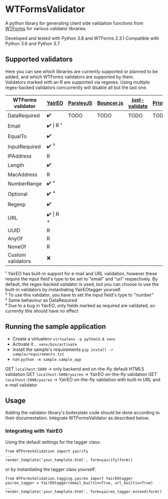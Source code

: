 # WTFormsValidator
A python library for generating client side validation functions from [WTForms](https://wtforms.readthedocs.io/) for various validator libraries.

Developed and tested with Python 3.8 and WTForms 2.3.1
Compatible with Python 3.6 and Python 3.7

## Supported validators

Here you can see which libraries are currently supported or planned to be added, and which WTForms validators are supported by them.  
Validators marked with an R are supported via regexes. Using multiple regex-backed validators concurrently will disable all but the last one.

| WTForms validator | [YairEO](https://github.com/yairEO/validator) | [ParsleyJS](https://parsleyjs.org/doc/examples.html)  | [Bouncer.js](https://github.com/cferdinandi/bouncer) | [just-validate](https://github.com/horprogs/Just-validate) | [Pristine](https://github.com/sha256/Pristine) | [jQuery validation](https://github.com/jquery-validation/jquery-validation) |
|-------------------|--------|-----------|------------|---------------|----------|-------------------|
| DataRequired      |  ✔️    |  TODO         | TODO           |         TODO      | TODO         | TODO                  |
| Email             | ✔️ \| R ¹|          |            |               |          |                   |
| EqualTo           | ✔️     |           |            |               |          |                   |
| InputRequired     | ✔️ ³    |           |            |               |          |                   |
| IPAddress         | R       |           |            |               |          |                   |
| Length            | ✔️       |           |            |               |          |                   |
| MacAddress        | R       |           |            |               |          |                   |
| NumberRange       | ✔️ ²       |           |            |               |          |                   |
| Optional          | ✔️ ⁴ |           |            |               |          |                   |
| Regexp            | ✔️       |           |            |               |          |                   |
| URL               | ✔️ \| R *|           |            |               |          |                   |
| UUID              | R       |           |            |               |          |                   |
| AnyOf             | R       |           |            |               |          |                   |
| NoneOf            | R       |           |            |               |          |                   |
| Custom validators | ❌       |           |            |               |          |                   |

¹ YairEO has built-in support for e-mail and URL validation, however these require the input field's type to be set to "email" and "url" respectively. By default, the regex-backed validator is used, but you can choose to use the built-in validators by instantiating YairEOtagger yourself.  
² To use this validator, you have to set the input field's type to "number"  
³ Same behaviour as DataRequired  
⁴ Due to a bug in YairEO, only fields marked as required are validated, so currently this should have no effect  

## Running the sample application

* Create a virtualenv ```virtualenv -p python3.8 venv```
* Activate it ```. venv/bin/activate```
* Install the sample's requirements ```pip install -r sample/requirements.txt```
* run ```python -m sample.sample_app```

GET ```localhost:5000``` → only backend and on-the-fly default HTML5 validation
GET ```localhost:5000/yaireo``` → YairEO on-the-fly validation
GET ```localhost:5000/yaireo``` → YairEO on-the-fly validation with built-in URL and e-mail validator
## Usage

Adding the validator library's boilerplate code should be done according to their documentation. Integrate WTFormsValidator as described below.

### Integrating with YairEO

Using the default settings for the tagger class:
```
from WTFormsValidation import yairify
...
render_template('your_template.html', form=yairify(form))
```

or by instantiating the tagger class yourself:
```
from WTFormsValidation.tagging.yaireo import YairEOtagger
yaireo_tagger = YairEOtagger(email_builtin=True, url_builtin=True)
...
render_template('your_template.html', form=yaireo_tagger.extend(form))
```

